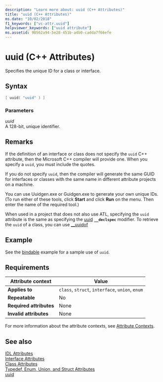 ```yaml
---
description: "Learn more about: uuid (C++ Attributes)"
title: "uuid (C++ Attributes)"
ms.date: "10/02/2018"
f1_keywords: ["vc-attr.uuid"]
helpviewer_keywords: ["uuid attribute"]
ms.assetid: 90562a94-5e28-451b-a4b0-cadda7f66efe
---
```

# uuid (C++ Attributes)

Specifies the unique ID for a class or interface.

## Syntax

```cpp
[ uuid( "uuid" ) ]
```

### Parameters

*uuid*<br/>
A 128-bit, unique identifier.

## Remarks

If the definition of an interface or class does not specify the `uuid` C++ attribute, then the Microsoft C++ compiler will provide one. When you specify a `uuid`, you must include the quotes.

If you do not specify `uuid`, then the compiler will generate the same GUID for interfaces or classes with the same name in different attribute projects on a machine.

You can use Uuidgen.exe or Guidgen.exe to generate your own unique IDs. (To run either of these tools, click **Start** and click **Run** on the menu. Then enter the name of the required tool.)

When used in a project that does not also use ATL, specifying the `uuid` attribute is the same as specifying the [uuid](../../cpp/uuid-cpp.md) **`__declspec`** modifier. To retrieve the `uuid` of a class, you can use [__uuidof](../../cpp/uuidof-operator.md)

## Example

See the [bindable](bindable.md) example for a sample use of `uuid`.

## Requirements

| Attribute context | Value |
|-|-|
|**Applies to**|`class`, `struct`, `interface`, `union`, `enum`|
|**Repeatable**|No|
|**Required attributes**|None|
|**Invalid attributes**|None|

For more information about the attribute contexts, see [Attribute Contexts](cpp-attributes-com-net.md#contexts).

## See also

[IDL Attributes](idl-attributes.md)<br/>
[Interface Attributes](interface-attributes.md)<br/>
[Class Attributes](class-attributes.md)<br/>
[Typedef, Enum, Union, and Struct Attributes](typedef-enum-union-and-struct-attributes.md)<br/>
[uuid](/windows/win32/Midl/uuid)
